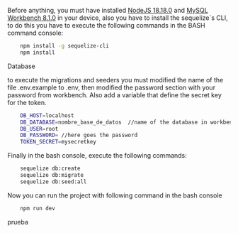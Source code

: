 Before anything, you must have installed [NodeJS 18.18.0](https://nodejs.org/es) and [MySQL Workbench 8.1.0](https://dev.mysql.com/downloads/mysql/) in your device, also you have to install the sequelize´s CLI, to do this
you have to execute the following commands in the  BASH command console:
```bash
	npm install -g sequelize-cli
	npm install
```
Database

to execute the migrations and seeders you must modified the name of the file  .env.example to .env, then modified the password section with your password from workbench.
Also add a variable that define the secret key for the token.

```bash
	DB_HOST=localhost
	DB_DATABASE=nombre_base_de_datos  //name of the database in workbench
	DB_USER=root
	DB_PASSWORD= //here goes the password
    TOKEN_SECRET=mysecretkey
```

Finally in the bash console, execute the following commands:

```bash
	sequelize db:create
	sequelize db:migrate
	sequelize db:seed:all
```

Now you can run the project with following command in the bash console

```bash
	npm run dev
```
prueba